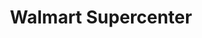 ---
title: "Walmart Supercenter"
url: /florence/walmart-supercenter-cloverdale-road/
shop: supermarket
---